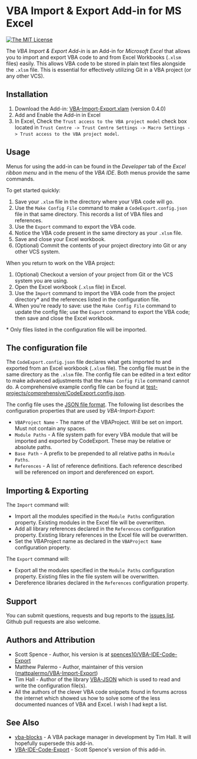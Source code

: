 # VBA Import & Export Add-in for MS Excel

[![The MIT License](https://img.shields.io/badge/license-MIT-orange.svg?style=flat-square)](http://opensource.org/licenses/MIT)

The *VBA Import & Export Add-in* is an Add-in for *Microsoft Excel* that allows
you to import and export VBA code to and from Excel Workbooks (`.xlsm` files)
easily. This allows VBA code to be stored in plain text files alongside the
`.xlsm` file. This is essential for effectively utilizing Git in a VBA project
(or any other VCS).

## Installation

1. Download the Add-in: [VBA-Import-Export.xlam](https://github.com/mattpalermo/VBA-Import-Export/releases/download/v0.4.0/VBA-Import-Export.xlam) (version 0.4.0)
2. Add and Enable the Add-in in Excel
3. In Excel, Check the `Trust access to the VBA project model` check box
   located in `Trust Centre -> Trust Centre Settings -> Macro Settings ->
   Trust access to the VBA project model`.

## Usage

Menus for using the add-in can be found in the *Developer* tab of the *Excel
ribbon menu* and in the menu of the *VBA IDE*. Both menus provide the same
commands.

To get started quickly:
1. Save your `.xlsm` file in the directory where your VBA code will go.
2. Use the `Make Config File` command to make a `CodeExport.config.json` file in
that same directory. This records a list of VBA files and references.
3. Use the `Export` command to export the VBA code.
4. Notice the VBA code present in the same directory as your `.xlsm` file.
5. Save and close your Excel workbook.
6. (Optional) Commit the contents of your project directory into Git or any
   other VCS system.

When you return to work on the VBA project:
1. (Optional) Checkout a version of your project from Git or the VCS system you
   are using.
2. Open the Excel workbook (`.xlsm` file) in Excel.
3. Use the `Import` command to import the VBA code from the project directory\*
   and the references listed in the configuration file.
4. When you're ready to save: use the `Make Config File` command to update the
   config file; use the `Export` command to export the VBA code; then save
   and close the Excel workbook.

\* Only files listed in the configuration file will be imported.

## The configuration file

The `CodeExport.config.json` file declares what gets imported to and exported
from an Excel workbook (`.xlsm` file). The config file must be in the
same directory as the `.xlsm` file. The config file can be edited in
a text editor to make advanced adjustments that the `Make Config File` command
cannot do. A comprehensive example config file can be found at [test-projects/comprehensive/CodeExport.config.json](test-projects/comprehensive/CodeExport.config.json).

The config file uses the [JSON file format](https://en.wikipedia.org/wiki/JSON).
The following list describes the configuration properties that are used by
*VBA-Import-Export*:

* `VBAProject Name` - The name of the VBAProject. Will be set on import. Must
  not contain any spaces.
* `Module Paths` - A file system path for every VBA module that will be imported
  and exported by CodeExport. These may be relative or absolute paths.
* `Base Path` - A prefix to be prepended to all relative paths in
  `Module Paths`.
* `References` - A list of reference definitions. Each reference described will
  be referenced on import and dereferenced on export.

## Importing & Exporting

The `Import` command will:

* Import all the modules specified in the `Module Paths` configuration property.
Existing modules in the Excel file will be overwritten.
* Add all library references declared in the `References` configuration
property. Existing library references in the Excel file will be overwritten.
* Set the VBAProject name as declared in the `VBAProject Name` configuration
property.

The `Export` command will:

* Export all the modules specified in the `Module Paths` configuration property.
Existing files in the file system will be overwritten.
* Dereference libraries declared in the `References` configuration property.

## Support

You can submit questions, requests and bug reports to the
[issues list](https://github.com/mattpalermo/VBA-Import-Export/issues).
Github pull requests are also welcome.

## Authors and Attribution

* Scott Spence - Author, his version is at
[spences10/VBA-IDE-Code-Export](https://github.com/spences10/VBA-IDE-Code-Export)
* Matthew Palermo - Author, maintainer of this version
([mattpalermo/VBA-Import-Export](https://github.com/mattpalermo/VBA-Import-Export))
* Tim Hall - Author of the library [VBA-JSON](https://github.com/VBA-tools/VBA-JSON) which is used to read and write
the configuration file(s).
* All the authors of the clever VBA code snippets found in forums across the
internet which showed us how to solve some of the less documented nuances of VBA
and Excel. I wish I had kept a list.

## See Also

* [vba-blocks](https://www.vba-blocks.com/) - A VBA package manager in
development by Tim Hall. It will hopefully supersede this add-in.
* [VBA-IDE-Code-Export](https://github.com/spences10/VBA-IDE-Code-Export) - Scott
Spence's version of this add-in.
